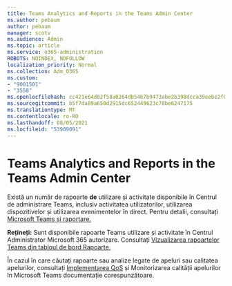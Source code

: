 ```yaml
---
title: Teams Analytics and Reports in the Teams Admin Center
ms.author: pebaum
author: pebaum
manager: scotv
ms.audience: Admin
ms.topic: article
ms.service: o365-administration
ROBOTS: NOINDEX, NOFOLLOW
localization_priority: Normal
ms.collection: Adm_O365
ms.custom:
- "9001501"
- "3558"
ms.openlocfilehash: cc421e64d02f58a0264db5467b9473abe2b398dcca39eebe2f072a0f283276f2
ms.sourcegitcommit: b5f7da89a650d2915dc652449623c78be6247175
ms.translationtype: MT
ms.contentlocale: ro-RO
ms.lasthandoff: 08/05/2021
ms.locfileid: "53909091"
---
```

# <a name="teams-analytics-and-reports-in-the-teams-admin-center"></a>Teams Analytics and Reports in the Teams Admin Center

Există un număr de rapoarte **de** utilizare și activitate disponibile în Centrul de administrare Teams, inclusiv activitatea utilizatorilor, utilizarea dispozitivelor și utilizarea evenimentelor în direct. Pentru detalii, consultați [Microsoft Teams și raportare.](https://docs.microsoft.com/microsoftteams/teams-analytics-and-reports/teams-reporting-reference)

**Rețineți:** Sunt disponibile rapoarte Teams utilizare și activitate în Centrul Administrator Microsoft 365 autorizare. Consultați [Vizualizarea rapoartelor Teams din tabloul de bord Rapoarte.](https://docs.microsoft.com/microsoftteams/teams-activity-reports#how-to-view-the-teams-reports-in-the-reports-dashboard)

În cazul în care căutați  rapoarte sau analize legate de apeluri sau calitatea apelurilor, consultați [Implementarea QoS](https://docs.microsoft.com/microsoftteams/monitor-call-quality-qos) și Monitorizarea calității apelurilor în Microsoft Teams documentație corespunzătoare.


